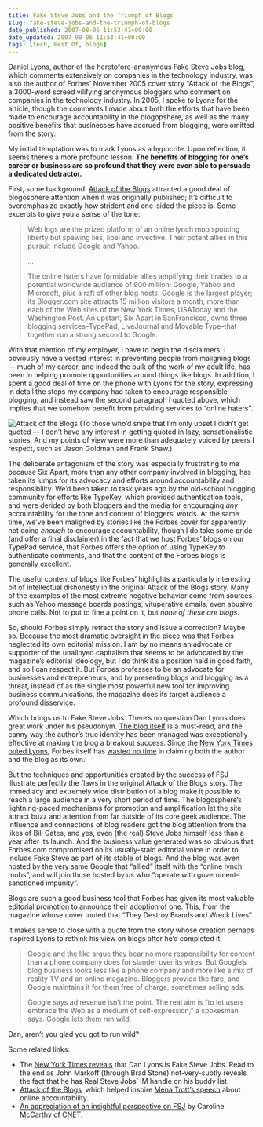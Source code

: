 ```yaml
---
title: Fake Steve Jobs and the Triumph of Blogs
slug: fake-steve-jobs-and-the-triumph-of-blogs
date_published: 2007-08-06 11:53:41+00:00
date_updated: 2007-08-06 11:53:41+00:00
tags: [tech, Best Of, blogs]
---
```

Daniel Lyons, author of the heretofore-anonymous Fake Steve Jobs blog, which comments extensively on companies in the technology industry, was also the author of Forbes’ November 2005 cover story “Attack of the Blogs”, a 3000-word screed vilifying anonymous bloggers who comment on companies in the technology industry. In 2005, I spoke to Lyons for the article, though the comments I made about both the efforts that have been made to encourage accountability in the blogopshere, as well as the many positive benefits that businesses have accrued from blogging, were omitted from the story.

My initial temptation was to mark Lyons as a hypocrite. Upon reflection, it seems there’s a more profound lesson: **The benefits of blogging for one’s career or business are so profound that they were even able to persuade a dedicated detractor.**

First, some background. [Attack of the Blogs](http://www.forbes.com/forbes/2005/1114/128_print.html) attracted a good deal of blogosphere attention when it was originally published; It’s difficult to overemphasize exactly how strident and one-sided the piece is. Some excerpts to give you a sense of the tone:

> Web logs are the prized platform of an online lynch mob spouting liberty but spewing lies, libel and invective. Their potent allies in this pursuit include Google and Yahoo.
> 
> …
> 
> The online haters have formidable allies amplifying their tirades to a potential worldwide audience of 900 million: Google, Yahoo and Microsoft, plus a raft of other blog hosts. Google is the largest player; its Blogger.com site attracts 15 million visitors a month, more than each of the Web sites of the New York Times, USAToday and the Washington Post. An upstart, Six Apart in SanFrancisco, owns three blogging services–TypePad, LiveJournal and Movable Type–that together run a strong second to Google.

With that mention of my employer, I have to begin the disclaimers. I obviously have a vested interest in preventing people from maligning blogs — much of my career, and indeed the bulk of the work of my adult life, has been in helping promote opportunities around things like blogs. In addition, I spent a good deal of time on the phone with Lyons for the story, expressing in detail the steps my company had taken to encourage responsible blogging, and instead saw the second paragraph I quoted above, which implies that we somehow benefit from providing services to “online haters”.

![Attack of the Blogs](http://farm1.static.flickr.com/24/61736723_e80bd63f06_m.jpg) (To those who’d snipe that I’m only upset I didn’t get quoted — I don’t have any interest in getting quoted in lazy, sensationalistic stories. And my points of view were more than adequately voiced by peers I respect, such as Jason Goldman and Frank Shaw.)

The deliberate antagonism of the story was especially frustrating to me because Six Apart, more than any other company involved in blogging, has taken its lumps for its advocacy and efforts around accountability and responsibility. We’d been taken to task years ago by the old-school blogging community for efforts like TypeKey, which provided authentication tools, and were derided by both bloggers and the media for encouraging *any* accountability for the tone and content of bloggers’ words. At the same time, we’ve been maligned by stories like the Forbes cover for apparently not doing *enough* to encourage accountability, though I do take some pride (and offer a final disclaimer) in the fact that we host Forbes’ blogs on our TypePad service, that Forbes offers the option of using TypeKey to authenticate comments, and that the content of the Forbes blogs is generally excellent.

The useful content of blogs like Forbes’ highlights a particularly interesting bit of intellectual dishonesty in the original Attack of the Blogs story. Many of the examples of the most extreme negative behavior come from sources such as Yahoo message boards postings, vituperative emails, even abusive phone calls. Not to put to fine a point on it, but *none of these are blogs*.

So, should Forbes simply retract the story and issue a correction? Maybe so. Because the most dramatic oversight in the piece was that Forbes neglected its own editorial mission. I am by no means an advocate or supporter of the unalloyed capitalism that seems to be advocated by the magazine’s editorial ideology, but I do think it’s a position held in good faith, and so I can respect it. But Forbes professes to be an advocate for businesses and entrepreneurs, and by presenting blogs and blogging as a threat, instead of as the single most powerful new tool for improving business communications, the magazine does its target audience a profound disservice.

Which brings us to Fake Steve Jobs. There’s no question Dan Lyons does great work under his pseudonym. [The blog itself](http://fakesteve.blogspot.com/) is a must-read, and the canny way the author’s true identity has been managed was exceptionally effective at making the blog a breakout success. Since the [New York Times outed Lyons](http://www.nytimes.com/2007/08/06/technology/06steve.html?ei=5124&amp;en=df82de5e78cf8dc0&amp;ex=1344052800&amp;adxnnl=1&amp;partner=permalink&amp;exprod=permalink&amp;adxnnlx=1186361631-dGM8pd82BsPiZA5CgYfDuw), Forbes itself has [wasted no time](http://www.forbes.com/home/technology/2007/08/05/fsj-blog-apple-biz-media-cx_pm_0805fsj.html) in claiming both the author and the blog as its own.

But the techniques and opportunities created by the success of FSJ illustrate perfectly the flaws in the original Attack of the Blogs story. The immediacy and extremely wide distribution of a blog make it possible to reach a large audience in a very short period of time. The blogosphere’s lightning-paced mechanisms for promotion and amplification let the site attract buzz and attention from far outside of its core geek audience. The influence and connections of blog readers got the blog attention from the likes of Bill Gates, and yes, even (the real) Steve Jobs himself less than a year after its launch. And the business value generated was so obvious that Forbes.com compromised on its usually-staid editorial voice in order to include Fake Steve as part of its stable of blogs. And the blog was even hosted by the very same Google that “allied” itself with the “online lynch mobs”, and will join those hosted by us who “operate with government-sanctioned impunity”.

Blogs are such a good business tool that Forbes has given its most valuable editorial promotion to announce their adoption of one. This, from the magazine whose cover touted that “They Destroy Brands and Wreck Lives”.

It makes sense to close with a quote from the story whose creation perhaps inspired Lyons to rethink his view on blogs after he’d completed it.

> Google and the like argue they bear no more responsibility for content than a phone company does for slander over its wires. But Google’s blog business looks less like a phone company and more like a mix of reality TV and an online magazine. Bloggers provide the fare, and Google maintains it for them free of charge, sometimes selling ads.
> 
> Google says ad revenue isn’t the point. The real aim is “to let users embrace the Web as a medium of self-expression,” a spokesman says. Google lets them run wild.

Dan, aren’t you glad you got to run wild?

Some related links:

- The [New York Times reveals](http://www.nytimes.com/2007/08/06/technology/06steve.html?ei=5124&amp;en=df82de5e78cf8dc0&amp;ex=1344052800&amp;adxnnl=1&amp;partner=permalink&amp;exprod=permalink&amp;adxnnlx=1186361631-dGM8pd82BsPiZA5CgYfDuw) that Dan Lyons is Fake Steve Jobs. Read to the end as John Markoff (through Brad Stone) not-very-subtly reveals the fact that he has Real Steve Jobs’ IM handle on his buddy list.
- [Attack of the Blogs](http://www.forbes.com/forbes/2005/1114/128_print.html), which helped inspire [Mena Trott’s speech](http://www.sixapart.com/about/corner/2005/12/mena_trott_impl.html) about online accountability.
- [An appreciation of an insightful perspective on FSJ](/2007/07/the-anonymous-satirist.html) by Caroline McCarthy of CNET.
